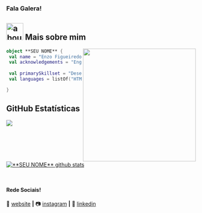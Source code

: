 ### Fala Galera!

## <img width="45" alt="about" src="https://raw.github.com/elizarov/elizarov/master/about.png"> Mais sobre mim

<img align="right" width="300" src="https://i2.wp.com/allhtaccess.info/wp-content/uploads/2018/03/programming.gif?fit=1281%2C716&ssl=1" />

```kotlin
object **SEU NOME** {
 val name = "Enzo Figueiredo Tironi"
 val acknowledgements = "Engenharia de Computação"
 
 val primarySkillset = "Desenvolvedor Full-Stack"
 val languages = listOf("HTML", "CSS", "Javascript","Node.js", "C++", "Python", "SQL") 

}
```


## **GitHub Estatísticas**

<a href="https://github.com/Tironicode">
  <img align="center" src="https://github-readme-stats.vercel.app/api/top-langs/?username=tironicode&theme=dracula&hide_langs_below=1" />
</a>

<a href="https://github.com/Tironicode">
 <img align="center" src="https://github-readme-stats.vercel.app/api?username=tironicode&show_icons=true&theme=dracula&line_height=27" alt="**SEU NOME** github stats"/>
</a>

[website]: https://enzotironi.org
[instagram]: https://www.instagram.com/enzotironi/
[linkedin]: https://www.linkedin.com/in/enzotironi/
<br>

#### Rede Sociais!

🏡 [website][website] **|** 
📷 [instagram][instagram] **|** 
👔 [linkedin][linkedin]
